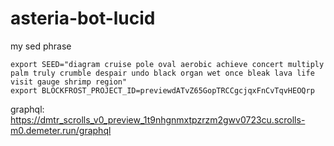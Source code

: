 # asteria-bot-lucid

my sed phrase

```
export SEED="diagram cruise pole oval aerobic achieve concert multiply palm truly crumble despair undo black organ wet once bleak lava life visit gauge shrimp region"
export BLOCKFROST_PROJECT_ID=previewdATvZ65GopTRCCgcjqxFnCvTqvHEOQrp
```

graphql:
https://dmtr_scrolls_v0_preview_1t9nhgnmxtpzrzm2gwv0723cu.scrolls-m0.demeter.run/graphql